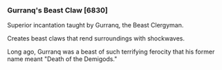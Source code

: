 ### Gurranq's Beast Claw [6830]

Superior incantation taught by Gurranq, the Beast Clergyman.

Creates beast claws that rend surroundings with shockwaves.

Long ago, Gurranq was a beast of such terrifying ferocity that his former name meant "Death of the Demigods."